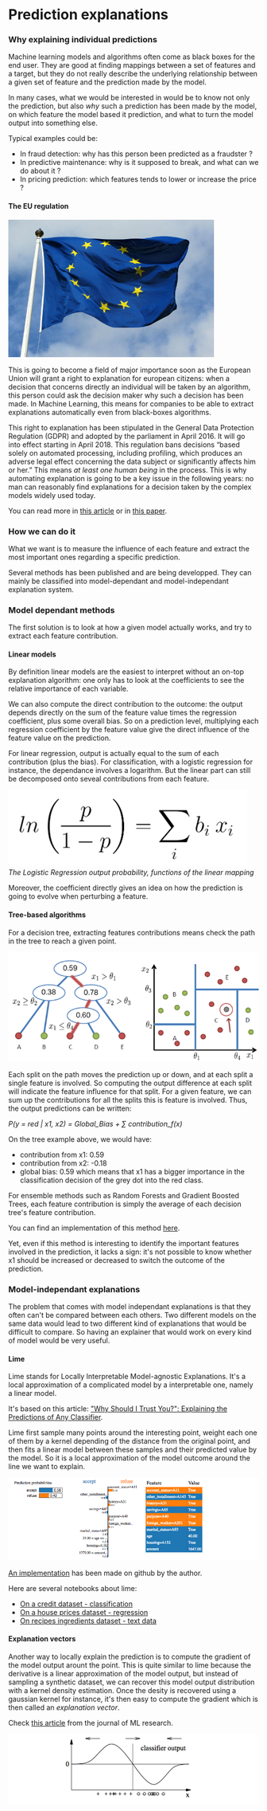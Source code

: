 # Prediction explanations

### Why explaining individual predictions

Machine learning models and algorithms often come as black boxes for the end
user. They are good at finding mappings between a set of features and a target,
but they do not really describe the underlying relationship between a given set
of feature and the prediction made by the model.

In many cases, what we would be interested in would be to know not only the
prediction, but also *why* such a prediction has been made by the model, on which
feature the model based it prediction, and what to turn the model output into
something else.

Typical examples could be:

- In fraud detection: why has this person been predicted as a fraudster ?
- In predictive maintenance: why is it supposed to break, and what can we do about it ?
- In pricing prediction: which features tends to lower or increase the price ?

#### The EU regulation

![The EU will impose a right to explanation for european citizens](img/eu-flag.jpg)

This is going to become a field of major importance soon as the European Union
will grant a right to explanation for european citizens: when a decision that concerns
directly an individual will be taken by an algorithm, this person could ask the
decision maker why such a decision has been made. In Machine Learning, this
means for companies to be able to extract explanations automatically even from
black-boxes algorithms.

This right to explanation has been stipulated in the General Data Protection
Regulation (GDPR) and adopted by the parliament in April 2016. It will go into
effect starting in April 2018. This regulation bans decisions “based solely on
automated processing, including profiling, which produces an adverse legal
effect concerning the data subject or significantly affects him or her.” This
means *at least one human being* in the process. This is why automating
explanation is going to be a key issue in the following years: no man can
reasonably find explanations for a decision taken by the complex models widely
used today.

You can read more in [this article](http://fusion.net/story/321178/european-union-right-to-algorithmic-explanation/)
or in [this paper](https://arxiv.org/pdf/1606.08813v3.pdf).

### How we can do it

What we want is to measure the influence of each feature and extract the most
important ones regarding a specific prediction.

Several methods has been published and are being developped. They can mainly be
classified into model-dependant and model-independant explanation system.

### Model dependant methods

The first solution is to look at how a given model actually works, and try to
extract each feature contribution.

#### Linear models

By definition linear models are the easiest to interpret without an on-top
explanation algorithm: one only has to look at the coefficients to see the
relative importance of each variable.

We can also compute the direct contribution to the outcome: the output depends
directly on the sum of the feature value times the regression coefficient, plus
some overall bias. So on a prediction level, multiplying each regression
coefficient by the feature value give the direct influence of the feature value
on the prediction.

For linear regression, output is actually equal to the sum of each contribution (plus the bias). For classification, with a logistic regression for instance, the dependance involves a logarithm. But the linear part can still be decomposed onto seveal contributions from each feature. 

![Log reg formula](img/logreg.png)
*The Logistic Regression output probability, functions of the linear mapping*

Moreover, the coefficient directly gives an idea on how the prediction is going
to evolve when perturbing a feature.

#### Tree-based algorithms

For a decision tree, extracting features contributions means check the path in
the tree to reach a given point.

![Path through the tree](img/tree1.png)

Each split on the path moves the prediction up or down, and at each split a
single feature is involved. So computing the output difference at each split
will indicate the feature influence for that split. For a given feature, we can
sum up the contributions for all the splits this is feature is involved. Thus,
the output predictions can be written:

*P(y = red | x1, x2) = Global_Bias + ∑ contribution_f(x)*

On the tree example above, we would have:
- contribution from x1: 0.59
- contribution from x2: -0.18
- global bias: 0.59
which means that x1 has a bigger importance in the classification decision of
the grey dot into the red class.

For ensemble methods such as Random Forests and Gradient Boosted Trees, each
feature contribution is simply the average of each decision tree's feature
contribution.

You can find an implementation of this method
[here](https://github.com/andosa/treeinterpreter).

Yet, even if this method is interesting to identify the important features
involved in the prediction, it lacks a sign: it's not possible to know whether
x1 should be increased or decreased to switch the outcome of the prediction.

### Model-independant explanations

The problem that comes with model independant explanations is that they often
can't be compared between each others. Two different models on the same data
would lead to two different kind of explanations that would be difficult to
compare. So having an explainer that would work on every kind of model would be
very useful.

#### Lime

Lime stands for Locally Interpretable Model-agnostic Explanations. It's a local
approximation of a complicated model by a interpretable one, namely a linear
model.

It's based on this article: ["Why Should I Trust You?": Explaining the
Predictions of Any Classifier](https://arxiv.org/abs/1602.04938).

Lime first sample many points around the interesting point, weight each one of
them by a kernel depending of the distance from the original point, and then
fits a linear model between these samples and their predicted value by the
model. So it is a local approximation of the model outcome around the line we
want to explain.

![Lime explanations](img/lime.png)

[An implementation](http://github.com/marcotcr/lime) has been made on github by
the author.

Here are several notebooks about lime:

- [On a credit dataset - classification](german_credit.ipynb)
- [On a house prices dataset - regression](houses.ipynb) 
- [On recipes ingredients dataset - text data](whatscooking.ipynb)

#### Explanation vectors

Another way to locally explain the prediction is to compute the gradient of the
model output arount the point. This is quite similar to lime because the
derivative is a linear approximation of the model output, but instead of
sampling a synthetic dataset, we can recover this model output distribution
with a kernel density estimation. Once the desity is recovered using a gaussian
kernel for instance, it's then easy to compute the gradient which is then
called an *explanation vector*.

Check [this article](http://www.jmlr.org/papers/volume11/baehrens10a/baehrens10a.pdf)
from the journal of ML research.

![Explanation vectors](img/explanation_vectors.png)


